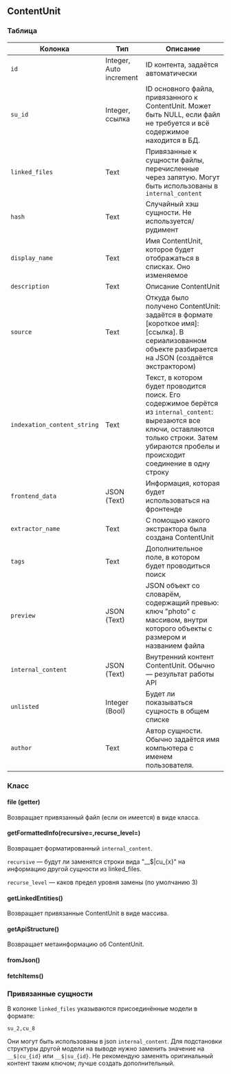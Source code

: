 ## ContentUnit

### Таблица

|Колонка|Тип|Описание|
|--|--|--|
|`id`|Integer, Auto increment|ID контента, задаётся автоматически|
|`su_id`|Integer, ссылка|ID основного файла, привязанного к ContentUnit. Может быть NULL, если файл не требуется и всё содержимое находится в БД.|
|`linked_files`|Text|Привязанные к сущности файлы, перечисленные через запятую. Могут быть использованы в `internal_content`|
|`hash`|Text|Случайный хэш сущности. Не используется/рудимент|
|`display_name`|Text|Имя ContentUnit, которое будет отображаться в списках. Оно изменяемое|
|`description`|Text|Описание ContentUnit|
|`source`|Text|Откуда было получено ContentUnit: задаётся в формате [короткое имя]:[ссылка]. В сериализованном объекте разбирается на JSON (создаётся экстрактором)|
|`indexation_content_string`|Text|Текст, в котором будет проводится поиск. Его содержимое берётся из `internal_content`: вырезаются все ключи, оставляются только строки. Затем убираются пробелы и происходит соединение в одну строку|
|`frontend_data`|JSON (Text)|Информация, которая будет использоваться на фронтенде|
|`extractor_name`|Text|С помощью какого экстрактора была создана ContentUnit|
|`tags`|Text|Дополнительное поле, в котором будет проводиться поиск|
|`preview`|JSON (Text)|JSON объект со словарём, содержащий превью: ключ "photo" с массивом, внутри которого объекты с размером и названием файла|
|`internal_content`|JSON (Text)|Внутренний контент ContentUnit. Обычно — результат работы API|
|`unlisted`|Integer (Bool)|Будет ли показываться сущность в общем списке|
|`author`|Text|Автор сущности. Обычно задаётся имя компьютера с именем пользователя.|

### Класс

#### file (getter)

Возвращает привязанный файл (если он имеется) в виде класса.

#### getFormattedInfo(recursive=,recurse_level=)

Возвращает форматированный `internal_content`. 

`recursive` — будут ли заменятся строки вида "__$|cu_{x}" на информацию другой сущности из linked_files.

`recurse_level` — каков предел уровня замены (по умолчанию 3)

#### getLinkedEntities()

Возвращает привязанные ContentUnit в виде массива.

#### getApiStructure()

Возвращает метаинформацию об ContentUnit.

#### fromJson()

#### fetchItems()

### Привязанные сущности

В колонке `linked_files` указываются присоединённые модели в формате:

```
su_2,cu_8
```

Они могут быть использованы в json `internal_content`. Для подстановки структуры другой модели на выводе нужно заменить значение на `__$|cu_{id}` или  `__$|su_{id}`. Не рекомендую заменять оригинальный контент таким ключом; лучше создать дополнительный.
